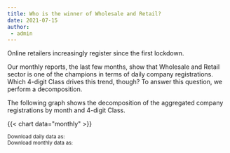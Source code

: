 ```yaml
---
title: Who is the winner of Wholesale and Retail? 
date: 2021-07-15
author: 
 - admin
---
```


Online retailers increasingly register since the first lockdown.   

<!--more-->

Our monthly reports, the last few months, show that Wholesale and Retail sector is one of the champions in terms of daily company registrations. Which 4-digit Class drives this trend, though? To answer this question, we perform a decomposition.

The following graph shows the decomposition of the aggregated company registrations by month and 4-digit Class.

{{< chart data="monthly" >}}

<small>Download daily data as: <a href="data/daily.csv" download="Decomposition_daily.csv"><i class="fas fa-file-csv"></i></a>
  <br>
Download monthly data as: <a href="data/monthly.xlsx" download="Decomposition_monthly.csv"><i class="fas fa-file-csv"></i></a></small>

